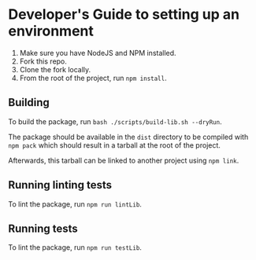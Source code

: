 # Developer's Guide to setting up an environment
1. Make sure you have NodeJS and NPM installed.
2. Fork this repo.
3. Clone the fork locally.
4. From the root of the project, run `npm install`.

## Building
To build the package, run `bash ./scripts/build-lib.sh --dryRun`.

The package should be available in the `dist` directory to be compiled with `npm pack` which should result in a tarball at the root of the project.

Afterwards, this tarball can be linked to another project using `npm link`.

## Running linting tests
To lint the package, run `npm run lintLib`.

## Running tests
To lint the package, run `npm run testLib`.
